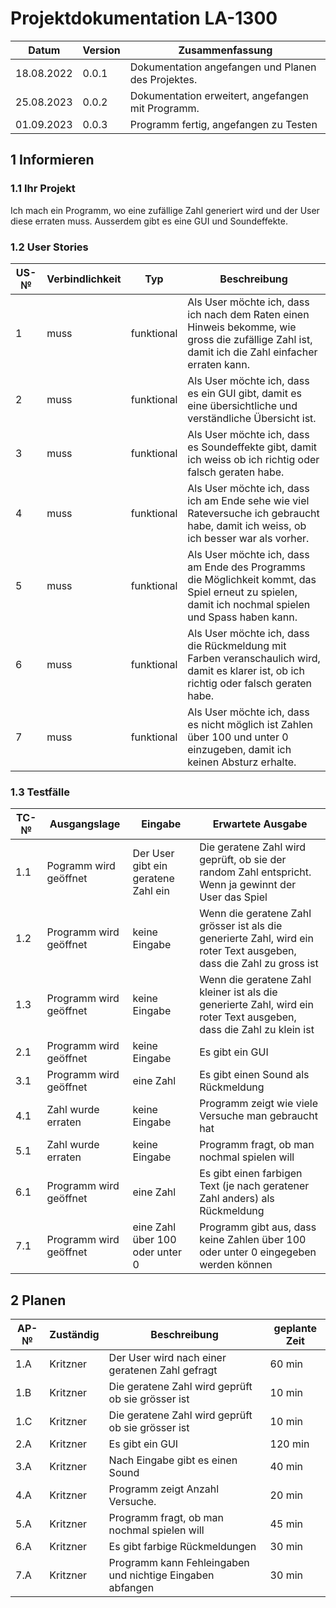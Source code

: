 # Projektdokumentation LA-1300

| Datum | Version | Zusammenfassung                                              |
| ----- | ------- | ------------------------------------------------------------ |
|18.08.2022|0.0.1|Dokumentation angefangen und Planen des Projektes.|
|25.08.2023| 0.0.2|Dokumentation erweitert, angefangen mit Programm.|   
|01.09.2023| 0.0.3|Programm fertig, angefangen zu Testen|   

## 1 Informieren

### 1.1 Ihr Projekt

Ich mach ein Programm, wo eine zufällige Zahl generiert wird und der User diese erraten muss. Ausserdem gibt es eine GUI und Soundeffekte.

### 1.2 User Stories

| US-№ | Verbindlichkeit | Typ  | Beschreibung                       |
| ---- | --------------- | ---- | ---------------------------------- |
|1|muss|funktional|Als User möchte ich, dass ich nach dem Raten einen Hinweis bekomme, wie gross die zufällige Zahl ist, damit ich die Zahl einfacher erraten kann.|
|2|muss|funktional|Als User möchte ich, dass es ein GUI gibt, damit es eine übersichtliche und verständliche Übersicht ist.|
|3|muss|funktional|Als User möchte ich, dass es Soundeffekte gibt, damit ich weiss ob ich richtig oder falsch geraten habe.|
|4|muss|funktional|Als User möchte ich, dass ich am Ende sehe wie viel Rateversuche ich gebraucht habe, damit ich weiss, ob ich besser war als vorher.|
|5|muss|funktional|Als User möchte ich, dass am Ende des Programms die Möglichkeit kommt, das Spiel erneut zu spielen, damit ich nochmal spielen und Spass haben kann.|
|6|muss|funktional|Als User möchte ich, dass die Rückmeldung mit Farben veranschaulich wird, damit es klarer ist, ob ich richtig oder falsch geraten habe.|
|7|muss|funktional|Als User möchte ich, dass es nicht möglich ist Zahlen über 100 und unter 0 einzugeben, damit ich keinen Absturz erhalte.|

### 1.3 Testfälle

| TC-№ | Ausgangslage | Eingabe | Erwartete Ausgabe | 
| ---- | ------------ | ------- | ----------------- |
|1.1|Pogramm wird geöffnet|Der User gibt ein geratene Zahl ein|Die geratene Zahl wird geprüft, ob sie der random Zahl entspricht. Wenn ja gewinnt der User das Spiel|
|1.2|Programm wird geöffnet|keine Eingabe|Wenn die geratene Zahl grösser ist als die generierte Zahl, wird ein roter Text ausgeben, dass die Zahl zu gross ist|
|1.3|Programm wird geöffnet|keine Eingabe|Wenn die geratene Zahl kleiner ist als die generierte Zahl, wird ein roter Text ausgeben, dass die Zahl zu klein ist|
|2.1|Programm wird geöffnet|keine Eingabe|Es gibt ein GUI|
|3.1|Programm wird geöffnet|eine Zahl|Es gibt einen Sound als Rückmeldung|
|4.1|Zahl wurde erraten|keine Eingabe|Programm zeigt wie viele Versuche man gebraucht hat|
|5.1|Zahl wurde erraten|keine Eingabe|Programm fragt, ob man nochmal spielen will|
|6.1|Programm wird geöffnet|eine Zahl|Es gibt einen farbigen Text (je nach geratener Zahl anders) als Rückmeldung|
|7.1|Programm wird geöffnet|eine Zahl über 100 oder unter 0|Programm gibt aus, dass keine Zahlen über 100 oder unter 0 eingegeben werden können|


## 2 Planen

| AP-№ |  Zuständig | Beschreibung | geplante Zeit |
| ---- | --------- | ------------ | ------------- |
| 1.A|Kritzner|Der User wird nach einer geratenen Zahl gefragt|60 min|
| 1.B|Kritzner|Die geratene Zahl wird geprüft ob sie grösser ist|10 min|
| 1.C|Kritzner|Die geratene Zahl wird geprüft ob sie grösser ist|10 min|
| 2.A  |Kritzner|Es gibt ein GUI|120 min|
| 3.A  |Kritzner|Nach Eingabe gibt es einen Sound|40 min|
|  4.A |Kritzner|Programm zeigt Anzahl Versuche.|20 min|
|  5.A |Kritzner|Programm fragt, ob man nochmal spielen will|   45 min            |
|  6.A |Kritzner|Es gibt farbige Rückmeldungen|30 min       | 
|  7.A |Kritzner|Programm kann Fehleingaben und nichtige Eingaben abfangen|30 min       | 





